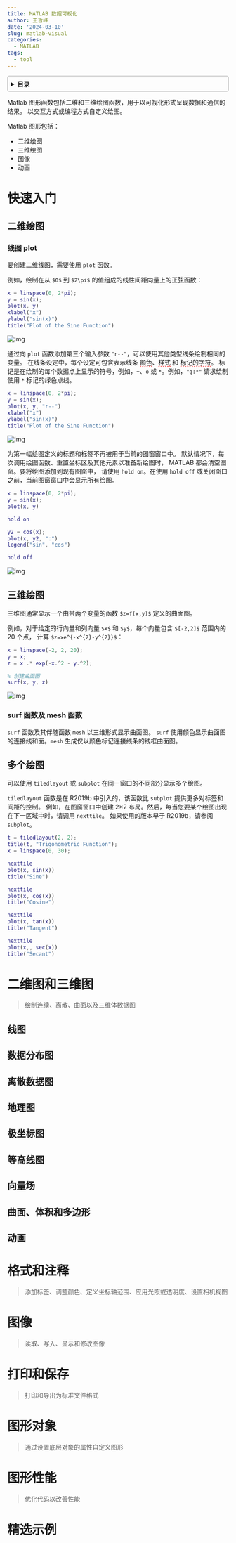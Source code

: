 ```yaml
---
title: MATLAB 数据可视化
author: 王哲峰
date: '2024-03-10'
slug: matlab-visual
categories:
  - MATLAB
tags:
  - tool
---
```


<style>
details {
    border: 1px solid #aaa;
    border-radius: 4px;
    padding: .5em .5em 0;
}
summary {
    font-weight: bold;
    margin: -.5em -.5em 0;
    padding: .5em;
}
details[open] {
    padding: .5em;
}
details[open] summary {
    border-bottom: 1px solid #aaa;
    margin-bottom: .5em;
}
img {
    pointer-events: none;
}
</style>

<details><summary>目录</summary><p>

- [快速入门](#快速入门)
    - [二维绘图](#二维绘图)
        - [线图 plot](#线图-plot)
    - [三维绘图](#三维绘图)
        - [surf 函数及 mesh 函数](#surf-函数及-mesh-函数)
    - [多个绘图](#多个绘图)
- [二维图和三维图](#二维图和三维图)
    - [线图](#线图)
    - [数据分布图](#数据分布图)
    - [离散数据图](#离散数据图)
    - [地理图](#地理图)
    - [极坐标图](#极坐标图)
    - [等高线图](#等高线图)
    - [向量场](#向量场)
    - [曲面、体积和多边形](#曲面体积和多边形)
    - [动画](#动画)
- [格式和注释](#格式和注释)
- [图像](#图像)
- [打印和保存](#打印和保存)
- [图形对象](#图形对象)
- [图形性能](#图形性能)
- [精选示例](#精选示例)
</p></details><p></p>

Matlab 图形函数包括二维和三维绘图函数，用于以可视化形式呈现数据和通信的结果。
以交互方式或编程方式自定义绘图。

Matlab 图形包括：

* 二维绘图
* 三维绘图
* 图像
* 动画

# 快速入门

## 二维绘图

### 线图 plot

要创建二维线图，需要使用 `plot` 函数。

例如，绘制在从 `$0$` 到 `$2\pi$` 的值组成的线性间距向量上的正弦函数：

```matlab
x = linspace(0, 2*pi);
y = sin(x);
plot(x, y)
xlabel("x")
ylabel("sin(x)")
title("Plot of the Sine Function")
```

![img](images/plot1.png)

通过向 `plot` 函数添加第三个输入参数 `"r--"`，可以使用其他类型线条绘制相同的变量。
在线条设定中，每个设定可包含表示线条 <span style='border-bottom:1.5px dashed red;'>颜色</span>、<span style='border-bottom:1.5px dashed red;'>样式</span> 和 <span style='border-bottom:1.5px dashed red;'>标记的字符</span>。
标记是在绘制的每个数据点上显示的符号，例如，`+`、`o` 或 `*`。例如，`"g:*"` 请求绘制使用 `*` 标记的绿色点线。

```matlab
x = linspace(0, 2*pi);
y = sin(x);
plot(x, y, "r--")
xlabel("x")
ylabel("sin(x)")
title("Plot of the Sine Function")
```

![img](images/plot2.png)

为第一幅绘图定义的标题和标签不再被用于当前的图窗窗口中。
默认情况下，每次调用绘图函数、重置坐标区及其他元素以准备新绘图时，
MATLAB 都会清空图窗。要将绘图添加到现有图窗中，
请使用 `hold on`。在使用 `hold off` 或关闭窗口之前，当前图窗窗口中会显示所有绘图。

```matlab
x = linspace(0, 2*pi);
y = sin(x);
plot(x, y)

hold on

y2 = cos(x);
plot(x, y2, ":")
legend("sin", "cos")

hold off
```

![img](images/plot3.png)

## 三维绘图

三维图通常显示一个由带两个变量的函数 `$z=f(x,y)$` 定义的曲面图。

例如，对于给定的行向量和列向量 `$x$` 和 `$y$`，每个向量包含 `$[-2,2]$` 范围内的 20 个点，
计算 `$z=xe^{-x^{2}-y^{2}}$`：

```matlab
x = linspace(-2, 2, 20);
y = x;
z = x .* exp(-x.^2 - y.^2);

% 创建曲面图
surf(x, y, z)
```

![img](images/surf1.png)

### surf 函数及 mesh 函数

`surf` 函数及其伴随函数 `mesh` 以三维形式显示曲面图。
`surf` 使用颜色显示曲面图的连接线和面。`mesh` 生成仅以颜色标记连接线条的线框曲面图。


## 多个绘图

可以使用 `tiledlayout` 或 `subplot` 在同一窗口的不同部分显示多个绘图。

`tiledlayout` 函数是在 R2019b 中引入的，该函数比 `subplot` 提供更多对标签和间距的控制。
例如，在图窗窗口中创建 2×2 布局。然后，每当您要某个绘图出现在下一区域中时，请调用 `nexttile`。
如果使用的版本早于 R2019b，请参阅 `subplot`。

```matlab
t = tiledlayout(2, 2);
title(t, "Trigonometric Function");
x = linspace(0, 30);

nexttile
plot(x, sin(x))
title("Sine")

nexttile
plot(x, cos(x))
title("Cosine")

nexttile
plot(x, tan(x))
title("Tangent")

nexttile
plot(x,, sec(x))
title("Secant")
```

# 二维图和三维图

> 绘制连续、离散、曲面以及三维体数据图

## 线图


## 数据分布图


## 离散数据图


## 地理图


## 极坐标图


## 等高线图


## 向量场



## 曲面、体积和多边形


## 动画








# 格式和注释

> 添加标签、调整颜色、定义坐标轴范围、应用光照或透明度、设置相机视图




# 图像

> 读取、写入、显示和修改图像



# 打印和保存

> 打印和导出为标准文件格式


# 图形对象

> 通过设置底层对象的属性自定义图形



# 图形性能

> 优化代码以改善性能

# 精选示例



